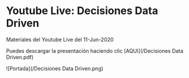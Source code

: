# Youtube Live: Decisiones Data Driven

Materiales del Youtube Live del 11-Jun-2020

Puedes descargar la presentación haciendo clic [AQUI](/Decisiones Data Driven.pdf)

![Portada](/Decisiones Data Driven.png)
